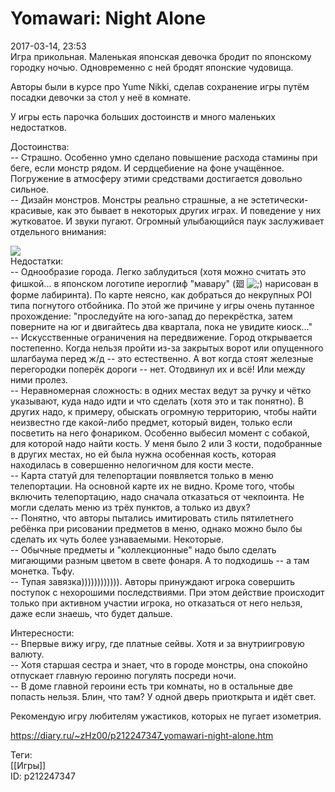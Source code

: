 Yomawari: Night Alone
======================

   
 2017-03-14, 23:53   
  Игра прикольная. Маленькая японская девочка бродит по японскому городку ночью. Одновременно с ней бродят японские чудовища.   
   
 Авторы были в курсе про Yume Nikki, сделав сохранение игры путём посадки девочки за стол у неё в комнате.   
   
 У игры есть парочка больших достоинств и много маленьких недостатков.   
   
 Достоинства:   
 -- Страшно. Особенно умно сделано повышение расхода стамины при беге, если монстр рядом. И сердцебиение на фоне учащённое. Погружение в атмосферу этими средствами достигается довольно сильное.   
 -- Дизайн монстров. Монстры реально страшные, а не эстетически-красивые, как это бывает в некоторых других играх. И поведение у них жутковатое. И звуки пугают. Огромный улыбающийся паук заслуживает отдельного внимания:   
   
  ![](https://i.imgur.com/zGIDUTK.jpg)    
 Недостатки:   
 -- Однообразие города. Легко заблудиться (хотя можно считать это фишкой... в японском логотипе иероглиф "мавару" (廻 ![;)](http://static.diary.ru/picture/1136.gif) нарисован в форме лабиринта). По карте неясно, как добраться до некрупных POI типа погнутого отбойника. По этой же причине у игры очень путанное прохождение: "проследуйте на юго-запад до перекрёстка, затем поверните на юг и двигайтесь два квартала, пока не увидите киоск..."   
 -- Искусственные ограничения на передвижение. Город открывается постепенно. Когда нельзя пройти из-за закрытых ворот или опущенного шлагбаума перед ж/д -- это естественно. А вот когда стоят железные перегородки поперёк дороги -- нет. Отодвинул их и всё! Или между ними пролез.   
 -- Неравномерная сложность: в одних местах ведут за ручку и чётко указывают, куда надо идти и что сделать (хотя это и так понятно). В других надо, к примеру, обыскать огромную территорию, чтобы найти неизвестно где какой-либо предмет, который виден, только если посветить на него фонариком. Особенно выбесил момент с собакой, для которой надо найти кость. У меня было 2 или 3 кости, подобранные в других местах, но ей была нужна особенная кость, которая находилась в совершенно нелогичном для кости месте.   
 -- Карта статуй для телепортации появляется только в меню телепортации. На основной карте их не видно. Кроме того, чтобы включить телепортацию, надо сначала отказаться от чекпоинта. Не могли сделать меню из трёх пунктов, а только из двух?   
 -- Понятно, что авторы пытались имитировать стиль пятилетнего ребёнка при рисовании предметов в меню, однако можно было бы сделать их чуть более узнаваемыми. Некоторые.   
 -- Обычные предметы и "коллекционные" надо было сделать мигающими разным цветом в свете фонаря. А то подходишь -- а там монетка. Тьфу.   
 -- Тупая завязка)))))))))))). Авторы принуждают игрока совершить поступок с нехорошими последствиями. При этом действие происходит только при активном участии игрока, но отказаться от него нельзя, даже если знаешь, что будет дальше.   
   
 Интересности:   
 -- Впервые вижу игру, где платные сейвы. Хотя и за внутриигровую валюту.   
 -- Хотя старшая сестра и знает, что в городе монстры, она спокойно отпускает главную героиню погулять посреди ночи.   
 -- В доме главной героини есть три комнаты, но в остальные две попасть нельзя. Блин, что там? У одной дверь приоткрыта и идёт свет.   
   
 Рекомендую игру любителям ужастиков, которых не пугает изометрия.   
    
 <https://diary.ru/~zHz00/p212247347_yomawari-night-alone.htm>   
   
 Теги:   
 [[Игры]]   
 ID: p212247347
